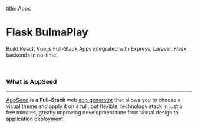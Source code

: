 title: Apps

# Flask BulmaPlay
Build React, Vue.js Full-Stack Apps integrated with Express, Laravel, Flask backends in no-time.

<br />

### What is AppSeed
---
[AppSeed](https://appseed.us) is a **Full-Stack** web [app generator](https://appseed.us/app-generator) that allows you to choose a visual theme and apply it on a full, but flexible, technology stack in just a few minutes, greatly improving development time from visual design to application deployment.
